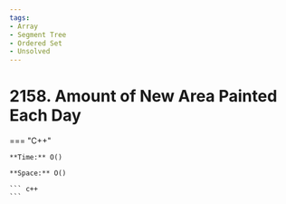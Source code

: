 ```yaml
---
tags:
- Array
- Segment Tree
- Ordered Set
- Unsolved
---
```



# 2158. Amount of New Area Painted Each Day

=== "C++"

    **Time:** O()

    **Space:** O()

    ``` c++
    ```